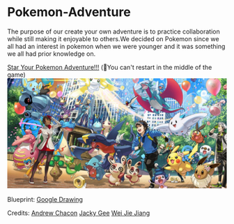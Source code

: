 # Pokemon-Adventure

The purpose of our create your own adventure is to practice collaboration while still making it enjoyable to others.We decided on Pokemon since we all had an interest in pokemon when we were younger and it was something we all had prior knowledge on.

[Star Your Pokemon Adventure!!!](the-game/start.md) (🛑You can't restart in the middle of the game)
![pokemon-adventure](https://raw.githubusercontent.com/weijiej2964/Pokemon-Adventure/main/img/pokemon-adventure.jpg)

Blueprint:
[Google Drawing](https://docs.google.com/drawings/d/1I4qrEeYWMke3QI7ERc5ke5DP4G8p4NyWD0l1Hy8Xefs/edit?ts=60784eba)

Credits:
[Andrew Chacon](https://github.com/andrewc4662)
[Jacky Gee](https://github.com/Jackyg1582)
[Wei Jie Jiang](https://github.com/weijiej2964)